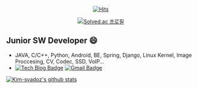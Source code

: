 <!-- ### Hi there 👋 -->
 <div align=center>
  
  [![Hits](https://hits.seeyoufarm.com/api/count/incr/badge.svg?url=https%3A%2F%2Fgithub.com%2Fkim-svadoz%2Fhit-counter)](https://hits.seeyoufarm.com)	
  
  [![Solved.ac
프로필](http://mazassumnida.wtf/api/v2/generate_badge?boj={dhkdghehfdl})](https://solved.ac/{dhkdghehfdl})


  
 </div>
  
  ## Junior SW Developer 😄
  - JAVA, C/C++, Python, Android, BE, Spring, Django, Linux Kernel, Image Proccesing, CV, Codec, SSD, VoIP...
  - [![Tech Blog Badge](http://img.shields.io/badge/-Tech%20blog-black?style=flat-square&logo=github&link=https://coder-in-war.tistory.com/)](https://coder-in-war.tistory.com/)
  [![Gmail Badge](https://img.shields.io/badge/Gmail-d14836?style=flat-square&logo=Gmail&logoColor=white&link=mailto:dhkdghehfdl@gmail.com)](mailto:dhkdghehfdl@gmail.com)
  
  
  [![Kim-svadoz's github stats](https://github-readme-stats.vercel.app/api?username=kim-svadoz&show_icons=true&theme=gruvbox)](https://github.com/anuraghazra/github-readme-stats)
<!--
**kim-svadoz/kim-svadoz** is a ✨ _special_ ✨ repository because its `README.md` (this file) appears on your GitHub profile.

Here are some ideas to get you started:

- 🔭 I’m currently working on ...
- 🌱 I’m currently learning ...
- 👯 I’m looking to collaborate on ...
- 🤔 I’m looking for help with ...
- 💬 Ask me about ...
- 📫 How to reach me: ...
- 😄 Pronouns: ...
- ⚡ Fun fact: ...
-->
